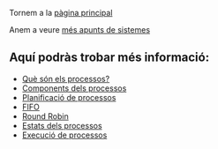 Tornem a la [pàgina principal](README.md)

Anem a veure [més apunts de sistemes](01_Introduccio.md)

## Aquí podràs trobar més informació:
- [Què són els processos?](02_Que_son_els_processos.md)
- [Components dels processos](03_Components_processos.md)
- [Planificació de processos](04_Planificacio_de_processos.md)
- [FIFO](05_FIFO.md)
- [Round Robin](06_Round_Robin.md)
- [Estats dels processos](07_Estats_processos.md)
- [Execució de processos](08_Execucio_processos.md)